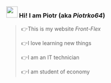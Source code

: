   ### <img src="https://media.giphy.com/media/hvRJCLFzcasrR4ia7z/giphy.gif" width="30px"> Hi! I am Piotr (aka *Piotrko64*)
  
>👉This is my website *Front-Flex* 
>
>👉I love learning new things 
>
>👉I am an IT technician 
>
>👉I am student of economy
